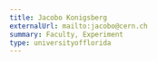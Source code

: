 ```yaml
---
title: Jacobo Konigsberg
externalUrl: mailto:jacobo@cern.ch
summary: Faculty, Experiment
type: universityofflorida
---
```

